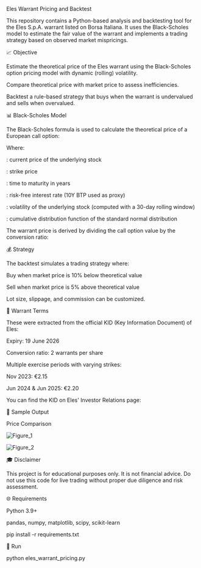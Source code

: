 Eles Warrant Pricing and Backtest

This repository contains a Python-based analysis and backtesting tool for the Eles S.p.A. warrant listed on Borsa Italiana. It uses the Black-Scholes model to estimate the fair value of the warrant and implements a trading strategy based on observed market mispricings.

📈 Objective

Estimate the theoretical price of the Eles warrant using the Black-Scholes option pricing model with dynamic (rolling) volatility.

Compare theoretical price with market price to assess inefficiencies.

Backtest a rule-based strategy that buys when the warrant is undervalued and sells when overvalued.

📊 Black-Scholes Model

The Black-Scholes formula is used to calculate the theoretical price of a European call option:



Where:

: current price of the underlying stock

: strike price

: time to maturity in years

: risk-free interest rate (10Y BTP used as proxy)

: volatility of the underlying stock (computed with a 30-day rolling window)

: cumulative distribution function of the standard normal distribution





The warrant price is derived by dividing the call option value by the conversion ratio:



💰 Strategy

The backtest simulates a trading strategy where:

Buy when market price is 10% below theoretical value

Sell when market price is 5% above theoretical value

Lot size, slippage, and commission can be customized.

📜 Warrant Terms

These were extracted from the official KID (Key Information Document) of Eles:

Expiry: 19 June 2026

Conversion ratio: 2 warrants per share

Multiple exercise periods with varying strikes:

Nov 2023: €2.15

Jun 2024 & Jun 2025: €2.20

You can find the KID on Eles' Investor Relations page:

🌄 Sample Output

Price Comparison

![Figure_1](https://github.com/user-attachments/assets/9ffcfc3c-a877-42a7-9241-79d565fa5816)

![Figure_2](https://github.com/user-attachments/assets/2ab00aca-20f6-45df-aba1-ed98f51f449c)


🎓 Disclaimer

This project is for educational purposes only. It is not financial advice. Do not use this code for live trading without proper due diligence and risk assessment.

🌐 Requirements

Python 3.9+

pandas, numpy, matplotlib, scipy, scikit-learn

pip install -r requirements.txt

🚀 Run

python eles_warrant_pricing.py



